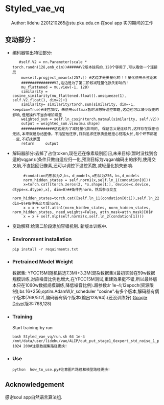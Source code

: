 # Styled_vae_vq
<div align="center">
Author: lidehu 2201210265@stu.pku.edu.cn
    在soul app 实习期间的工作
</div>

## 变动部分：
- 编码器输出特征部分:
    ```
       #self.V2 = nn.Parameter(scale * torch.randn(128,emb_dim))######V2版本独有的,128个够用了,可以看做一个连接层
        mu=self.progject_mean(x[257:]) #这边才是要量化的！！量化使用余弦距离
        ###############V2,这边是为了第二阶段减轻量化损失影响的！
        mu_flattened = mu.view(-1, 128)
        similarity = cosine_similarity(mu_flattened.float().unsqueeze(1), self.V2.float(), dim=2)+1
        similarity= similarity/torch.sum(similarity, dim=-1, keepdim=True)#线性加权，未使用softmax暂时没想好温控策略,这边也可以减少误差的影响,但是操作不当会增加误差
        weighted_sum = self.ln_cosin(torch.matmul(similarity, self.V2))
        output = weighted_sum.view(mu.shape)
        ###############这边是为了减轻量化影响的, 保证含义是连续的,这样存在误差也无妨,本来就是总结图像，不指望他还原,目前追求还原质量是担心链路太长,每个环节都差一些,不好找原因
        return     output
    ```
- 解码器部分:去掉了占位token,现在还在像素级别回归,未来目标(暂时没找到合适的vqgan):(条件只做自适应归一化,预测目标为vqgan编码出的序列,使用交叉熵,不直接回归像素,还可以调控下温控系数,减轻量化损失影响.
   ```
        #condation的形状为2,bs，d_models,x形状为256，bs,d_models
        norm_hidden_states = self.norm1(x,self.ln_1(condation[0]))
        x=torch.cat([torch.zeros(2, *x.shape[1:], device=x.device, dtype=x.dtype),x], dim=0)##条件先norm，然后参与交互
        norm_hidden_states=torch.cat([self.ln_11(condation[0:1]),self.ln_22(condation[1:2]),norm_hidden_states], dim=0)#条件先交互后norm，
        x = x + self.attn1(norm_hidden_states, norm_hidden_states, norm_hidden_states, need_weights=False, attn_mask=attn_mask)[0]# 
        x = x + self.mlp(self.norm2(x,self.ln_2(condation[1])))
   ```
- 变动解释:给第二阶段添加容错机制. 新版本训练中.
- ### Environment installation

    ```
    pip install -r requirments.txt
    ```


- ### Pretrained Model Weight

    数据集: YFCC15M(随机挑选7.3M)+3.3M(混杂数据集)(最初实验在59w数据规模训练,对应噪音比例也增大,在YFCC15M测试,重建效果挺不错,所以最终版本只在1060w数据规模训练,降低噪音比例).超参数:lr 1e-4;12epoch(资源限制);bs 16*256;optim.AdamW,lr_scheduler "cosine".有多个版本,解码器有俩个版本(768/512),编码器有俩个版本(输出128/64).(还没训练好)
  [Google Drive](https://drive.google.com/file/d/1IO_RgGXrjLhUlhmRHwCmeIoNVH6jMGab/view?usp=sharing)(版本:768,128)

- ### Training

    Start training by run
    ```
    bash Styled_vae_vq/run.sh 64 1e-4 /mnt/data/user/lidehu/vae/ALIP/out_put_stage1_6expert_std_noise_1_pect_1  1024 200#注意数据集路径更换!
    ```

- ### Use

  

    ```
    python  how_to_use.py#注意图片路径和模型路径更换!
    ```
   



## Acknowledgement

感谢soul app自然语言算法组.
